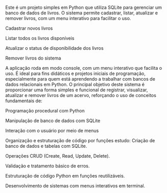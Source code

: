 <!-- projeto para gerenciar livros usando SQLite. -->
<!-- main.py(logica do codigo e menu) -->
<!-- app.py(interface com streamlit) -->
<!-- primeiro commit 

# o id → chave primária (INTEGER, autoincremento).
# o título → texto obrigatório.
# o autor → texto obrigatório.
# o ano → número inteiro.
# o disponível → texto (valores "Sim" ou "Não"). -->
<!-- segundo commit -->

<!-- Etapa 2 – Função de Cadastro -->

<!-- • Implementar no main.py uma função que permita
inserir livros no banco. -->
<!-- • função cadastrar_livro(titulo, autor, ano) que insere um
livro na tabela. -->
<!-- • Todo livro novo deve ser cadastrado com
disponivel = "Sim". -->

<!-- Etapa 3 – Listagem de Livros -->
<!-- • Criar uma função listar_livros() que mostre todos os -->
<!-- livros cadastrados. -->
<!-- • Exibir colunas: ID, Título, Autor, Ano, Disponibilidade. -->
<!-- Commit esperado: "Etapa 3 - Função Listagem de livros" -->

<!-- Etapa 4 – Atualização de Disponibilidade -->

<!-- • Criar função que altere o campo disponivel: -->
<!-- o Se estava "Sim", vira "Não". -->
<!-- o Se estava "Não", vira "Sim". -->
<!-- terminado -->

<!-- • Criar função remover_livro(id) que remova um livro -->
<!-- pelo ID. -->
<!-- Commit esperado: "Etapa 5 - Função de remoção de livros -->
<!-- implementada" -->

<!-- Etapa 6 – Menu Interativo no Console -->
<!-- • Implementar um menu de opções no main.py: -->
<!-- 1. Cadastrar livro -->
<!-- 2. Listar livros -->
<!-- 3. Atualizar disponibilidade -->
<!-- 4. Remover livro -->
<!-- 5. Sair -->

<!-- Cada opção deve chamar a função correspondente. -->
<!-- Commit esperado: "Etapa 6 - Menu interativo no console" -->

Este é um projeto simples em Python que utiliza SQLite para gerenciar um banco de dados de livros. O sistema permite cadastrar, listar, atualizar e remover livros, com um menu interativo para facilitar o uso.

Cadastrar novos livros

Listar todos os livros disponíveis

Atualizar o status de disponibilidade dos livros

Remover livros do sistema

A aplicação roda em modo console, com um menu interativo que facilita o uso. É ideal para fins didáticos e projetos iniciais de programação, especialmente para quem está aprendendo a trabalhar com bancos de dados relacionais em Python.
O principal objetivo deste sistema é proporcionar uma forma simples e funcional de registrar, visualizar, atualizar e remover livros de um acervo, reforçando o uso de conceitos fundamentais de:

Programação procedural com Python

Manipulação de banco de dados com SQLite

Interação com o usuário por meio de menus

Organização e estruturação de código por funções
estudo: 
Criação de banco de dados e tabelas com SQLite.

Operações CRUD (Create, Read, Update, Delete).

Validação e tratamento básico de erros.

Estruturação de código Python em funções reutilizáveis.

Desenvolvimento de sistemas com menus interativos em terminal.
